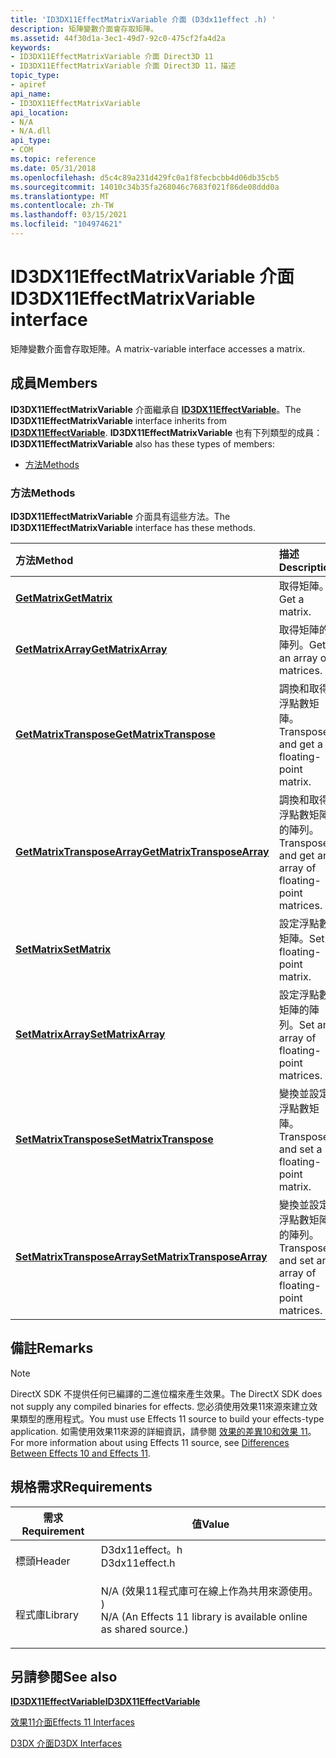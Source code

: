 ```yaml
---
title: 'ID3DX11EffectMatrixVariable 介面 (D3dx11effect .h) '
description: 矩陣變數介面會存取矩陣。
ms.assetid: 44f30d1a-3ec1-49d7-92c0-475cf2fa4d2a
keywords:
- ID3DX11EffectMatrixVariable 介面 Direct3D 11
- ID3DX11EffectMatrixVariable 介面 Direct3D 11，描述
topic_type:
- apiref
api_name:
- ID3DX11EffectMatrixVariable
api_location:
- N/A
- N/A.dll
api_type:
- COM
ms.topic: reference
ms.date: 05/31/2018
ms.openlocfilehash: d5c4c89a231d429fc0a1f8fecbcbb4d06db35cb5
ms.sourcegitcommit: 14010c34b35fa268046c7683f021f86de08ddd0a
ms.translationtype: MT
ms.contentlocale: zh-TW
ms.lasthandoff: 03/15/2021
ms.locfileid: "104974621"
---
```

# <a name="id3dx11effectmatrixvariable-interface"></a><span data-ttu-id="af6a9-105">ID3DX11EffectMatrixVariable 介面</span><span class="sxs-lookup"><span data-stu-id="af6a9-105">ID3DX11EffectMatrixVariable interface</span></span>

<span data-ttu-id="af6a9-106">矩陣變數介面會存取矩陣。</span><span class="sxs-lookup"><span data-stu-id="af6a9-106">A matrix-variable interface accesses a matrix.</span></span>

## <a name="members"></a><span data-ttu-id="af6a9-107">成員</span><span class="sxs-lookup"><span data-stu-id="af6a9-107">Members</span></span>

<span data-ttu-id="af6a9-108">**ID3DX11EffectMatrixVariable** 介面繼承自 [**ID3DX11EffectVariable**](id3dx11effectvariable.md)。</span><span class="sxs-lookup"><span data-stu-id="af6a9-108">The **ID3DX11EffectMatrixVariable** interface inherits from [**ID3DX11EffectVariable**](id3dx11effectvariable.md).</span></span> <span data-ttu-id="af6a9-109">**ID3DX11EffectMatrixVariable** 也有下列類型的成員：</span><span class="sxs-lookup"><span data-stu-id="af6a9-109">**ID3DX11EffectMatrixVariable** also has these types of members:</span></span>

-   [<span data-ttu-id="af6a9-110">方法</span><span class="sxs-lookup"><span data-stu-id="af6a9-110">Methods</span></span>](#methods)

### <a name="methods"></a><span data-ttu-id="af6a9-111">方法</span><span class="sxs-lookup"><span data-stu-id="af6a9-111">Methods</span></span>

<span data-ttu-id="af6a9-112">**ID3DX11EffectMatrixVariable** 介面具有這些方法。</span><span class="sxs-lookup"><span data-stu-id="af6a9-112">The **ID3DX11EffectMatrixVariable** interface has these methods.</span></span>



| <span data-ttu-id="af6a9-113">方法</span><span class="sxs-lookup"><span data-stu-id="af6a9-113">Method</span></span>                                                                                 | <span data-ttu-id="af6a9-114">描述</span><span class="sxs-lookup"><span data-stu-id="af6a9-114">Description</span></span>                                                       |
|:---------------------------------------------------------------------------------------|:------------------------------------------------------------------|
| [<span data-ttu-id="af6a9-115">**GetMatrix**</span><span class="sxs-lookup"><span data-stu-id="af6a9-115">**GetMatrix**</span></span>](id3dx11effectmatrixvariable-getmatrix.md)                             | <span data-ttu-id="af6a9-116">取得矩陣。</span><span class="sxs-lookup"><span data-stu-id="af6a9-116">Get a matrix.</span></span><br/>                                          |
| [<span data-ttu-id="af6a9-117">**GetMatrixArray**</span><span class="sxs-lookup"><span data-stu-id="af6a9-117">**GetMatrixArray**</span></span>](id3dx11effectmatrixvariable-getmatrixarray.md)                   | <span data-ttu-id="af6a9-118">取得矩陣的陣列。</span><span class="sxs-lookup"><span data-stu-id="af6a9-118">Get an array of matrices.</span></span><br/>                              |
| [<span data-ttu-id="af6a9-119">**GetMatrixTranspose**</span><span class="sxs-lookup"><span data-stu-id="af6a9-119">**GetMatrixTranspose**</span></span>](id3dx11effectmatrixvariable-getmatrixtranspose.md)           | <span data-ttu-id="af6a9-120">調換和取得浮點數矩陣。</span><span class="sxs-lookup"><span data-stu-id="af6a9-120">Transpose and get a floating-point matrix.</span></span><br/>             |
| [<span data-ttu-id="af6a9-121">**GetMatrixTransposeArray**</span><span class="sxs-lookup"><span data-stu-id="af6a9-121">**GetMatrixTransposeArray**</span></span>](id3dx11effectmatrixvariable-getmatrixtransposearray.md) | <span data-ttu-id="af6a9-122">調換和取得浮點數矩陣的陣列。</span><span class="sxs-lookup"><span data-stu-id="af6a9-122">Transpose and get an array of floating-point matrices.</span></span><br/> |
| [<span data-ttu-id="af6a9-123">**SetMatrix**</span><span class="sxs-lookup"><span data-stu-id="af6a9-123">**SetMatrix**</span></span>](id3dx11effectmatrixvariable-setmatrix.md)                             | <span data-ttu-id="af6a9-124">設定浮點數矩陣。</span><span class="sxs-lookup"><span data-stu-id="af6a9-124">Set a floating-point matrix.</span></span><br/>                           |
| [<span data-ttu-id="af6a9-125">**SetMatrixArray**</span><span class="sxs-lookup"><span data-stu-id="af6a9-125">**SetMatrixArray**</span></span>](id3dx11effectmatrixvariable-setmatrixarray.md)                   | <span data-ttu-id="af6a9-126">設定浮點數矩陣的陣列。</span><span class="sxs-lookup"><span data-stu-id="af6a9-126">Set an array of floating-point matrices.</span></span><br/>               |
| [<span data-ttu-id="af6a9-127">**SetMatrixTranspose**</span><span class="sxs-lookup"><span data-stu-id="af6a9-127">**SetMatrixTranspose**</span></span>](id3dx11effectmatrixvariable-setmatrixtranspose.md)           | <span data-ttu-id="af6a9-128">變換並設定浮點數矩陣。</span><span class="sxs-lookup"><span data-stu-id="af6a9-128">Transpose and set a floating-point matrix.</span></span><br/>             |
| [<span data-ttu-id="af6a9-129">**SetMatrixTransposeArray**</span><span class="sxs-lookup"><span data-stu-id="af6a9-129">**SetMatrixTransposeArray**</span></span>](id3dx11effectmatrixvariable-setmatrixtransposearray.md) | <span data-ttu-id="af6a9-130">變換並設定浮點數矩陣的陣列。</span><span class="sxs-lookup"><span data-stu-id="af6a9-130">Transpose and set an array of floating-point matrices.</span></span><br/> |



 

## <a name="remarks"></a><span data-ttu-id="af6a9-131">備註</span><span class="sxs-lookup"><span data-stu-id="af6a9-131">Remarks</span></span>

> [!Note]  
> <span data-ttu-id="af6a9-132">DirectX SDK 不提供任何已編譯的二進位檔來產生效果。</span><span class="sxs-lookup"><span data-stu-id="af6a9-132">The DirectX SDK does not supply any compiled binaries for effects.</span></span> <span data-ttu-id="af6a9-133">您必須使用效果11來源來建立效果類型的應用程式。</span><span class="sxs-lookup"><span data-stu-id="af6a9-133">You must use Effects 11 source to build your effects-type application.</span></span> <span data-ttu-id="af6a9-134">如需使用效果11來源的詳細資訊，請參閱 [效果的差異10和效果 11](d3d11-graphics-programming-guide-effects-differences.md)。</span><span class="sxs-lookup"><span data-stu-id="af6a9-134">For more information about using Effects 11 source, see [Differences Between Effects 10 and Effects 11](d3d11-graphics-programming-guide-effects-differences.md).</span></span>

 

## <a name="requirements"></a><span data-ttu-id="af6a9-135">規格需求</span><span class="sxs-lookup"><span data-stu-id="af6a9-135">Requirements</span></span>



| <span data-ttu-id="af6a9-136">需求</span><span class="sxs-lookup"><span data-stu-id="af6a9-136">Requirement</span></span> | <span data-ttu-id="af6a9-137">值</span><span class="sxs-lookup"><span data-stu-id="af6a9-137">Value</span></span> |
|--------------------|----------------------------------------------------------------------------------------------------------------------------------------------|
| <span data-ttu-id="af6a9-138">標頭</span><span class="sxs-lookup"><span data-stu-id="af6a9-138">Header</span></span><br/>  | <dl> <span data-ttu-id="af6a9-139"><dt>D3dx11effect。h</dt></span><span class="sxs-lookup"><span data-stu-id="af6a9-139"><dt>D3dx11effect.h</dt></span></span> </dl>                                                    |
| <span data-ttu-id="af6a9-140">程式庫</span><span class="sxs-lookup"><span data-stu-id="af6a9-140">Library</span></span><br/> | <dl> <span data-ttu-id="af6a9-141"><dt>N/A (效果11程式庫可在線上作為共用來源使用。 ) </dt></span><span class="sxs-lookup"><span data-stu-id="af6a9-141"><dt>N/A (An Effects 11 library is available online as shared source.)</dt></span></span> </dl> |



## <a name="see-also"></a><span data-ttu-id="af6a9-142">另請參閱</span><span class="sxs-lookup"><span data-stu-id="af6a9-142">See also</span></span>

<dl> <dt>

[<span data-ttu-id="af6a9-143">**ID3DX11EffectVariable**</span><span class="sxs-lookup"><span data-stu-id="af6a9-143">**ID3DX11EffectVariable**</span></span>](id3dx11effectvariable.md)
</dt> <dt>

[<span data-ttu-id="af6a9-144">效果11介面</span><span class="sxs-lookup"><span data-stu-id="af6a9-144">Effects 11 Interfaces</span></span>](d3d11-graphics-reference-effects11-interfaces.md)
</dt> <dt>

[<span data-ttu-id="af6a9-145">D3DX 介面</span><span class="sxs-lookup"><span data-stu-id="af6a9-145">D3DX Interfaces</span></span>](d3d11-graphics-reference-d3dx11-interfaces.md)
</dt> </dl>

 

 





